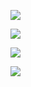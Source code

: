 ![](https://www.nta.go.jp/tmp/d2e14634-b168-4e1f-a500-cc902a98f8aa/images/979fe38aec5b7c4c00e01c9db05282731e75cfe69f690b429577039cbd678ab2.jpg)

![](https://www.nta.go.jp/tmp/d2e14634-b168-4e1f-a500-cc902a98f8aa/images/abf37a734f8c11a6bdb0c84a8996d7bee58d550ee6be641d74f84c1e6937aaa6.jpg)

![](https://www.nta.go.jp/tmp/d2e14634-b168-4e1f-a500-cc902a98f8aa/images/6c1de0821c59e77e9173122fd949157f1dc317661b505fec99f5b012e509ced1.jpg)

![](https://www.nta.go.jp/tmp/d2e14634-b168-4e1f-a500-cc902a98f8aa/images/7070bfe99b089248bbbd1bba2b0ea0a12a2fe9674859fd6009c9911074909a9c.jpg)